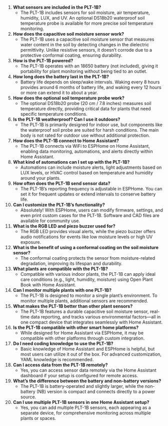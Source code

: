 1. **What sensors are included in the PLT-1B?**
   * The PLT-1B includes sensors for soil moisture, air temperature, humidity, LUX, and UV. An optional DS18b20 waterproof soil temperature probe is available for more precise soil temperature monitoring.
2. **How does the capacitive soil moisture sensor work?**
   * The PLT-1B uses a capacitive soil moisture sensor that measures water content in the soil by detecting changes in the dielectric permittivity. Unlike resistive sensors, it doesn’t corrode due to a protective conformal coating, ensuring durability.
3. **How is the PLT-1B powered?**
   * The PLT-1B operates with an 18650 battery (not included), giving it portability for plant monitoring without being tied to an outlet.
4. **How long does the battery last in the PLT-1B?**
   * Battery life depends on sleep/wake intervals. Waking every 8 hours provides around 6 months of battery life, and waking every 12 hours or more can extend it to about a year.
5. **How does the optional soil temperature probe work?**
   * The optional DS18b20 probe (20 cm / 7.8 inches) measures soil temperature directly, providing critical data for plants that need specific temperature conditions.
6. **Is the PLT-1B weatherproof? Can I use it outdoors?**
   * The PLT-1B is primarily designed for indoor use, but components like the waterproof soil probe are suited for harsh conditions. The main body is not rated for outdoor use without additional protection.
7. **How does the PLT-1B connect to Home Assistant?**
   * The PLT-1B connects via WiFi to ESPHome on Home Assistant, enabling data monitoring, automations, and alerts directly within Home Assistant.
8. **What kind of automations can I set up with the PLT-1B?**
   * Automations can include moisture alerts, light adjustments based on LUX levels, or HVAC control based on temperature and humidity around your plants.
9. **How often does the PLT-1B send sensor data?**
   * The PLT-1B’s reporting frequency is adjustable in ESPHome. You can set it for frequent updates or extend intervals to conserve battery life.
10. **Can I customize the PLT-1B’s functionality?**
    * Absolutely! With ESPHome, users can modify firmware, settings, and even print custom cases for the PLT-1B. Software and CAD files are available for community use.
11. **What is the RGB LED and piezo buzzer used for?**
    * The RGB LED provides visual alerts, while the piezo buzzer offers audio notifications for events like low moisture levels or high UV exposure.
12. **What is the benefit of using a conformal coating on the soil moisture sensor?**
    * The conformal coating protects the sensor from moisture-related degradation, improving its lifespan and durability.
13. **What plants are compatible with the PLT-1B?**
    * Compatible with various indoor plants, the PLT-1B can apply ideal care conditions (e.g., light, humidity, moisture) using Open Plant Book with Home Assistant.
14. **Can I monitor multiple plants with one PLT-1B?**
    * The PLT-1B is designed to monitor a single plant’s environment. To monitor multiple plants, additional sensors are recommended.
15. **What makes the PLT-1B better than other plant sensors?**
    * The PLT-1B features a durable capacitive soil moisture sensor, real-time data reporting, and tracks various environmental factors—all in one compact device that integrates seamlessly with Home Assistant.
16. **Is the PLT-1B compatible with other smart home platforms?**
    * While designed for Home Assistant via ESPHome, it may be compatible with other platforms through custom integration.
17. **Do I need coding knowledge to use the PLT-1B?**
    * Basic knowledge of Home Assistant and ESPHome is helpful, but most users can utilize it out of the box. For advanced customization, YAML knowledge is recommended.
18. **Can I access data from the PLT-1B remotely?**
    * Yes, you can access sensor data remotely via the Home Assistant dashboard if your setup is configured for remote access.
19. **What’s the difference between the battery and non-battery versions?**
    * The PLT-1B is battery-operated and slightly larger, while the non-battery (NB) version is compact and connects directly to a power source.
20. **Can I use multiple PLT-1B sensors in one Home Assistant setup?**
    * Yes, you can add multiple PLT-1B sensors, each appearing as a separate device, for comprehensive monitoring across multiple plants or spaces.